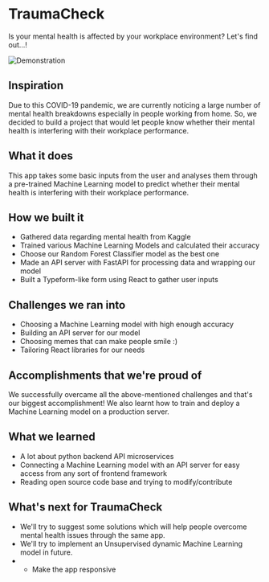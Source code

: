 # TraumaCheck
Is your mental health is affected by your workplace environment? Let's find out...!

![Demonstration](https://challengepost-s3-challengepost.netdna-ssl.com/photos/production/software_photos/001/542/423/datas/original.gif)

## Inspiration
Due to this COVID-19 pandemic, we are currently noticing a large number of mental health breakdowns especially in people working from home. So, we decided to build a project that would let people know whether their mental health is interfering with their workplace performance.

## What it does
This app takes some basic inputs from the user and analyses them through a pre-trained Machine Learning model to predict whether their mental health is interfering with their workplace performance.

## How we built it
- Gathered data regarding mental health from Kaggle
- Trained various Machine Learning Models and calculated their accuracy
- Choose our Random Forest Classifier model as the best one
- Made an API server with FastAPI for processing data and wrapping our model
- Built a Typeform-like form using React to gather user inputs

## Challenges we ran into
- Choosing a Machine Learning model with high enough accuracy
- Building an API server for our model
- Choosing memes that can make people smile :)
- Tailoring React libraries for our needs

## Accomplishments that we're proud of
We successfully overcame all the above-mentioned challenges and that's our biggest accomplishment! We also learnt how to train and deploy a Machine Learning model on a production server.

## What we learned
- A lot about python backend API microservices
- Connecting a Machine Learning model with an API server for easy access from any sort of frontend framework
- Reading open source code base and trying to modify/contribute

## What's next for TraumaCheck
- We'll try to suggest some solutions which will help people overcome mental health issues through the same app.
- We'll try to implement an Unsupervised dynamic Machine Learning model in future.
- - Make the app responsive
